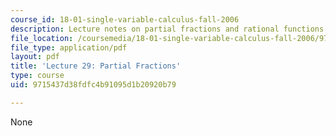 ```yaml
---
course_id: 18-01-single-variable-calculus-fall-2006
description: Lecture notes on partial fractions and rational functions.
file_location: /coursemedia/18-01-single-variable-calculus-fall-2006/9715437d38fdfc4b91095d1b20920b79_lec29.pdf
file_type: application/pdf
layout: pdf
title: 'Lecture 29: Partial Fractions'
type: course
uid: 9715437d38fdfc4b91095d1b20920b79

---
```

None